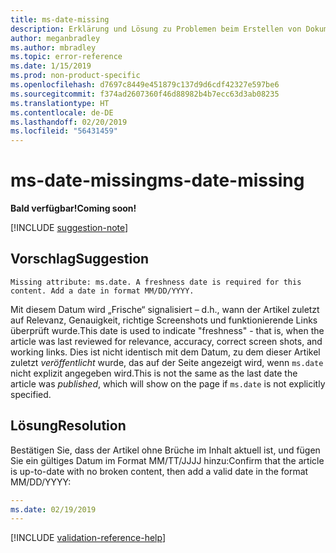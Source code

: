 ```yaml
---
title: ms-date-missing
description: Erklärung und Lösung zu Problemen beim Erstellen von Dokumentationsartikeln – ms-date-missing
author: meganbradley
ms.author: mbradley
ms.topic: error-reference
ms.date: 1/15/2019
ms.prod: non-product-specific
ms.openlocfilehash: d7697c8449e451879c137d9d6cdf42327e597be6
ms.sourcegitcommit: f374ad2607360f46d88982b4b7ecc63d3ab08235
ms.translationtype: HT
ms.contentlocale: de-DE
ms.lasthandoff: 02/20/2019
ms.locfileid: "56431459"
---
```

# <a name="ms-date-missing"></a><span data-ttu-id="5e5e7-103">ms-date-missing</span><span class="sxs-lookup"><span data-stu-id="5e5e7-103">ms-date-missing</span></span>

<span data-ttu-id="5e5e7-104">**Bald verfügbar!**</span><span class="sxs-lookup"><span data-stu-id="5e5e7-104">**Coming soon!**</span></span>

[!INCLUDE [suggestion-note](includes/suggestion-note.md)]

## <a name="suggestion"></a><span data-ttu-id="5e5e7-105">Vorschlag</span><span class="sxs-lookup"><span data-stu-id="5e5e7-105">Suggestion</span></span>

`Missing attribute: ms.date. A freshness date is required for this content. Add a date in format MM/DD/YYYY.`

<span data-ttu-id="5e5e7-106">Mit diesem Datum wird „Frische“ signalisiert – d.h., wann der Artikel zuletzt auf Relevanz, Genauigkeit, richtige Screenshots und funktionierende Links überprüft wurde.</span><span class="sxs-lookup"><span data-stu-id="5e5e7-106">This date is used to indicate "freshness" - that is, when the article was last reviewed for relevance, accuracy, correct screen shots, and working links.</span></span> <span data-ttu-id="5e5e7-107">Dies ist nicht identisch mit dem Datum, zu dem dieser Artikel zuletzt *veröffentlicht* wurde, das auf der Seite angezeigt wird, wenn `ms.date` nicht explizit angegeben wird.</span><span class="sxs-lookup"><span data-stu-id="5e5e7-107">This is not the same as the last date the article was *published*, which will show on the page if `ms.date` is not explicitly specified.</span></span>

## <a name="resolution"></a><span data-ttu-id="5e5e7-108">Lösung</span><span class="sxs-lookup"><span data-stu-id="5e5e7-108">Resolution</span></span>

<span data-ttu-id="5e5e7-109">Bestätigen Sie, dass der Artikel ohne Brüche im Inhalt aktuell ist, und fügen Sie ein gültiges Datum im Format MM/TT/JJJJ hinzu:</span><span class="sxs-lookup"><span data-stu-id="5e5e7-109">Confirm that the article is up-to-date with no broken content, then add a valid date in the format MM/DD/YYYY:</span></span>

```yml
---
ms.date: 02/19/2019
---
```

<!--make sure to add this file to your includes folder and verify the path-->
[!INCLUDE [validation-reference-help](includes/validation-reference-help.md)]
